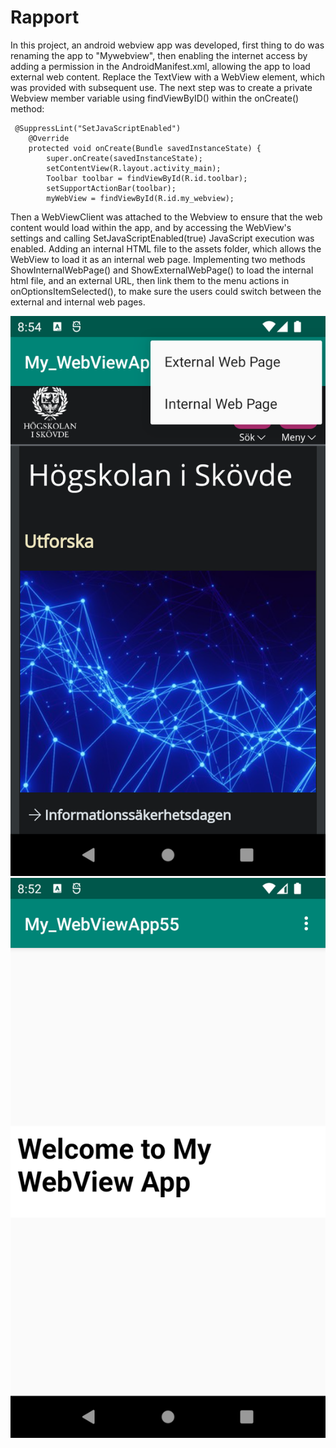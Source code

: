 
# Rapport
 In this project, an android webview app was developed, first thing to do was renaming the app to "Mywebview", then enabling the internet access by adding a 
permission in the AndroidManifest.xml, allowing the app to load external web content. Replace the TextView with a WebView element, which was provided with 
subsequent use.
 The next step was to create a private Webview member variable using findViewByID() within the onCreate() method: 

```
 @SuppressLint("SetJavaScriptEnabled")
    @Override
    protected void onCreate(Bundle savedInstanceState) {
        super.onCreate(savedInstanceState);
        setContentView(R.layout.activity_main);
        Toolbar toolbar = findViewById(R.id.toolbar);
        setSupportActionBar(toolbar);
        myWebView = findViewById(R.id.my_webview);
```
Then a WebViewClient was attached to the Webview to ensure that the web content would load within the app, and by accessing the WebView's settings and calling
SetJavaScriptEnabled(true) JavaScript execution was enabled. Adding an internal HTML file to the assets folder, which allows the WebView to load it as an internal
web page. Implementing two methods ShowInternalWebPage() and ShowExternalWebPage() to load the internal html file, and an external URL, then link
them to the menu actions in onOptionsItemSelected(), to make sure the users could switch between the external and internal web pages.

![img.png](img.png)
![img_1.png](img_1.png)